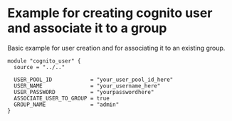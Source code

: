 # Example for creating cognito user and associate it to a group

Basic example for user creation and for associating it to an existing group.

```hcl
module "cognito_user" {
  source = "../.."

  USER_POOL_ID            = "your_user_pool_id_here"
  USER_NAME               = "your_username_here"
  USER_PASSWORD           = "yourpasswordhere" 
  ASSOCIATE_USER_TO_GROUP = true
  GROUP_NAME              = "admin"
}
```
